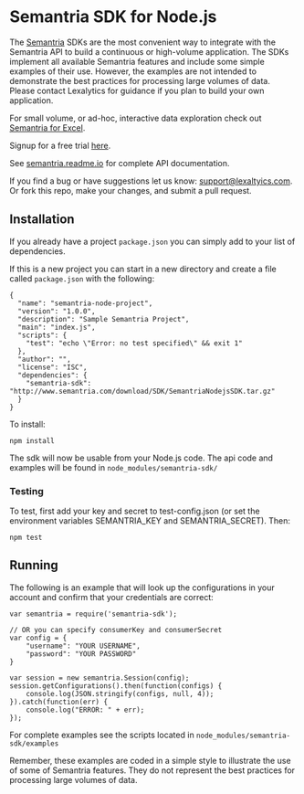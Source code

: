 # Semantria SDK for Node.js

The [Semantria](https://www.lexalytics.com/semantria) SDKs are the most convenient way to integrate with the Semantria API to build a continuous or high-volume application. The SDKs implement all available Semantria features and include some simple examples of their use. However, the examples are not intended to demonstrate the best practices for processing large volumes of data. Please contact Lexalytics for guidance if you plan to build your own application.

For small volume, or ad-hoc, interactive data exploration check out [Semantria for Excel](https://www.lexalytics.com/semantria/excel).

Signup for a free trial [here](https://www.lexalytics.com/signup).

See [semantria.readme.io](https://semantria.readme.io/docs/) for complete API documentation.

If you find a bug or have suggestions let us know: support@lexaltyics.com. Or fork this repo, make your changes, and submit a pull request.

## Installation

If you already have a project `package.json` you can simply add to your list of dependencies.

If this is a new project you can start in a new directory and create a file called `package.json` with the following:

    {
      "name": "semantria-node-project",
      "version": "1.0.0",
      "description": "Sample Semantria Project",
      "main": "index.js",
      "scripts": {
        "test": "echo \"Error: no test specified\" && exit 1"
      },
      "author": "",
      "license": "ISC",
      "dependencies": {
        "semantria-sdk": "http://www.semantria.com/download/SDK/SemantriaNodejsSDK.tar.gz"
      }
    }

To install:

    npm install

The sdk will now be usable from your Node.js code.  The api code and examples will be found in `node_modules/semantria-sdk/`

### Testing

To test, first add your key and secret to test-config.json (or set the environment variables SEMANTRIA_KEY and SEMANTRIA_SECRET). Then:

    npm test

## Running

The following is an example that will look up the configurations in your account and confirm that your credentials are correct:

    var semantria = require('semantria-sdk');
    
    // OR you can specify consumerKey and consumerSecret
    var config = {
        "username": "YOUR USERNAME",
        "password": "YOUR PASSWORD"
    }
    
    var session = new semantria.Session(config);
    session.getConfigurations().then(function(configs) {
        console.log(JSON.stringify(configs, null, 4));
    }).catch(function(err) {
        console.log("ERROR: " + err);
    });


For complete examples see the scripts located in `node_modules/semantria-sdk/examples`

Remember, these examples are coded in a simple style to illustrate the use of some of Semantria features. They do not represent the best practices for processing large volumes of data.
